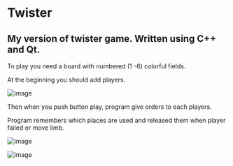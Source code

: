 # Twister
## My version of twister game. Written using C++ and Qt.


To play you need a board with numbered (1 -6) colorful fields. 

At the beginning you should add players. 

![image](https://user-images.githubusercontent.com/105115971/170061532-82b79f2a-86e0-4f8e-bf90-c31ad84a5512.png)

Then when you push button play, program give orders to each players.

Program remembers which places are used and released them when player failed or move limb. 

![image](https://user-images.githubusercontent.com/105115971/170061105-ceb40b6b-1c26-4727-b5ce-97c8f046b341.png)


![image](https://user-images.githubusercontent.com/105115971/170066140-83d6c8d3-ea6a-4e6a-89e1-61a00f0f9e6c.png)
